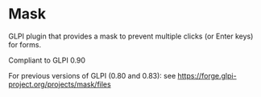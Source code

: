 # Mask
GLPI plugin that provides a mask to prevent multiple clicks (or Enter keys) for forms.

Compliant to GLPI 0.90

For previous versions of GLPI (0.80 and 0.83): see https://forge.glpi-project.org/projects/mask/files
